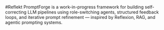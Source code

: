 #Reflekt
PromptForge is a work-in-progress framework for building self-correcting LLM pipelines using role-switching agents, structured feedback loops, and iterative prompt refinement — inspired by Reflexion, RAG, and agentic prompting systems.

